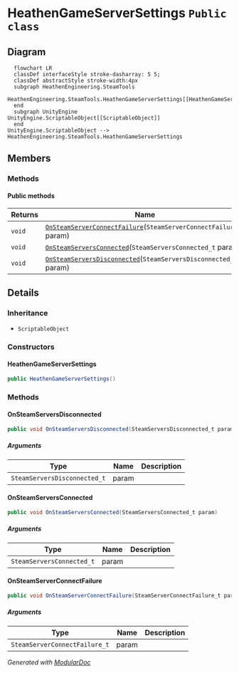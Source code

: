 # HeathenGameServerSettings `Public class`

## Diagram
```mermaid
  flowchart LR
  classDef interfaceStyle stroke-dasharray: 5 5;
  classDef abstractStyle stroke-width:4px
  subgraph HeathenEngineering.SteamTools
  HeathenEngineering.SteamTools.HeathenGameServerSettings[[HeathenGameServerSettings]]
  end
  subgraph UnityEngine
UnityEngine.ScriptableObject[[ScriptableObject]]
  end
UnityEngine.ScriptableObject --> HeathenEngineering.SteamTools.HeathenGameServerSettings
```

## Members
### Methods
#### Public  methods
| Returns | Name |
| --- | --- |
| `void` | [`OnSteamServerConnectFailure`](#onsteamserverconnectfailure)(`SteamServerConnectFailure_t` param) |
| `void` | [`OnSteamServersConnected`](#onsteamserversconnected)(`SteamServersConnected_t` param) |
| `void` | [`OnSteamServersDisconnected`](#onsteamserversdisconnected)(`SteamServersDisconnected_t` param) |

## Details
### Inheritance
 - `ScriptableObject`

### Constructors
#### HeathenGameServerSettings
```csharp
public HeathenGameServerSettings()
```

### Methods
#### OnSteamServersDisconnected
```csharp
public void OnSteamServersDisconnected(SteamServersDisconnected_t param)
```
##### Arguments
| Type | Name | Description |
| --- | --- | --- |
| `SteamServersDisconnected_t` | param |   |

#### OnSteamServersConnected
```csharp
public void OnSteamServersConnected(SteamServersConnected_t param)
```
##### Arguments
| Type | Name | Description |
| --- | --- | --- |
| `SteamServersConnected_t` | param |   |

#### OnSteamServerConnectFailure
```csharp
public void OnSteamServerConnectFailure(SteamServerConnectFailure_t param)
```
##### Arguments
| Type | Name | Description |
| --- | --- | --- |
| `SteamServerConnectFailure_t` | param |   |

*Generated with* [*ModularDoc*](https://github.com/hailstorm75/ModularDoc)
